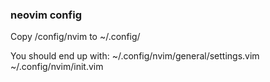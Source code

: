 ### neovim config

Copy /config/nvim to ~/.config/

You should end up with:
~/.config/nvim/general/settings.vim
~/.config/nvim/init.vim

